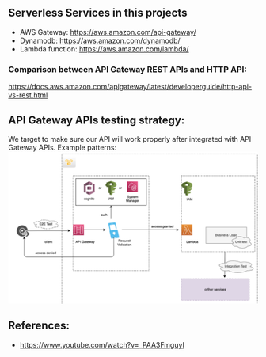 ## Serverless Services in this projects
- AWS Gateway: https://aws.amazon.com/api-gateway/
- Dynamodb: https://aws.amazon.com/dynamodb/
- Lambda function: https://aws.amazon.com/lambda/


### Comparison between API Gateway REST APIs and HTTP API:
https://docs.aws.amazon.com/apigateway/latest/developerguide/http-api-vs-rest.html

## API Gateway APIs testing strategy:
We target to make sure our API will work properly after integrated with API Gateway APIs.
Example patterns:
![API Gateway apis - lambda](../../images/api-gateway-lambda.png)

## References:
- https://www.youtube.com/watch?v=_PAA3FmguyI